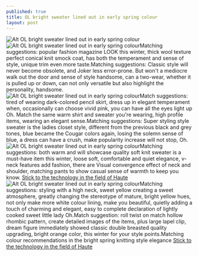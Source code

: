 ```yaml
---
published: true
title: OL bright sweater lined out in early spring colour
layout: post
---
```

![Alt OL bright sweater lined out in early spring colour](https://c2.staticflickr.com/2/1636/24777528473_2b41a1811d_z.jpg)![Alt OL bright sweater lined out in early spring colour](https://c2.staticflickr.com/2/1601/25404250575_627e47b037_z.jpg)Matching suggestions: popular fashion magazine LOOK this winter, thick wool texture perfect conical knit smock coat, has both the temperament and sense of style, unique trim even more taste.Matching suggestions: Classic style will never become obsolete, and Joker less error-prone. But won\'t a mediocre walk out the door and sense of style handsome, can a two-wear, whether it is pulled up or down, can not only versatile but also highlight the personality, handsome.![Alt OL bright sweater lined out in early spring colour](https://c2.staticflickr.com/2/1505/24773666474_bea6c21c22_b.jpg)Match suggestions: tired of wearing dark-colored pencil skirt, dress up in elegant temperament when, occasionally can choose vivid pink, you can have all the eyes light up Oh. Match the same warm shirt and sweater you\'re wearing, high profile items, wearing an elegant sense.Matching suggestions: Super styling style sweater is the ladies closet style, different from the previous black and grey tones, blue became the Cougar colors again, losing the solemn sense of blue, a dress can have a crush, make popularity increase will not stop, Oh.![Alt OL bright sweater lined out in early spring colour](https://c2.staticflickr.com/2/1629/24773724934_36012f523f_z.jpg)Matching suggestions: both warm and will showcase quality soft knit sweater is a must-have item this winter, loose soft, comfortable and quiet elegance, v-neck features add fashion, there are Visual convergence effect of neck and shoulder, matching pants to show casual sense of warmth to keep you know. [Stick to the technology in the field of Haute](http://carbonfibercase.tumblr.com/post/137319659168/stick-to-the-technology-in-the-field-of-haute)![Alt OL bright sweater lined out in early spring colour](https://c2.staticflickr.com/2/1477/25378167736_b82bd80c8d_z.jpg)Matching suggestions: styling with a high neck, sweet yellow creating a sweet atmosphere, greatly changing the stereotype of mature, bright yellow hues, not only make more white colour lining, make you beautiful, quietly adding a touch of charming and elegant, easy to complete declaration of lightly cooked sweet little lady Oh.Match suggestion: roll twist on match hollow rhombic pattern, create detailed images of the items, plus large lapel clip, dream figure immediately showed classic double breasted quality upgrading, bright orange color, this winter for your style points.Matching colour recommendations in the bright spring knitting style elegance [Stick to the technology in the field of Haute](http://carbonfibercase.tumblr.com/post/137319659168/stick-to-the-technology-in-the-field-of-haute)